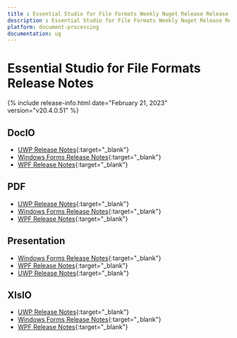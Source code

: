 ```yaml
---
title : Essential Studio for File Formats Weekly Nuget Release Release Notes  
description : Essential Studio for File Formats Weekly Nuget Release Release Notes  
platform: document-processing
documentation: ug
---
```


# Essential Studio for File Formats  Release Notes  

{% include release-info.html date="February 21, 2023" version="v20.4.0.51" %} 

## DocIO

* [UWP Release Notes](/uwp/release-notes/v20.4.0.51#docio){:target="_blank"}
* [Windows Forms Release Notes](/windowsforms/release-notes/v20.4.0.51#docio){:target="_blank"}
* [WPF Release Notes](/wpf/release-notes/v20.4.0.51#docio){:target="_blank"}


## PDF

* [UWP Release Notes](/uwp/release-notes/v20.4.0.51#pdf){:target="_blank"}
* [Windows Forms Release Notes](/windowsforms/release-notes/v20.4.0.51#pdf){:target="_blank"}
* [WPF Release Notes](/wpf/release-notes/v20.4.0.51#pdf){:target="_blank"}


## Presentation

* [Windows Forms Release Notes](/windowsforms/release-notes/v20.4.0.51#presentation){:target="_blank"}
* [WPF Release Notes](/wpf/release-notes/v20.4.0.51#presentation){:target="_blank"}
* [UWP Release Notes](/uwp/release-notes/v20.4.0.51#presentation){:target="_blank"}


## XlsIO

* [UWP Release Notes](/uwp/release-notes/v20.4.0.51#xlsio){:target="_blank"}
* [Windows Forms Release Notes](/windowsforms/release-notes/v20.4.0.51#xlsio){:target="_blank"}
* [WPF Release Notes](/wpf/release-notes/v20.4.0.51#xlsio){:target="_blank"}